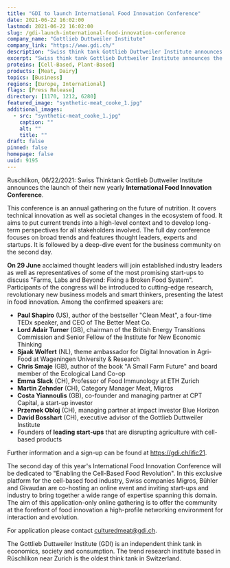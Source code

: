 ```yaml
---
title: "GDI to launch International Food Innovation Conference"
date: 2021-06-22 16:02:00
lastmod: 2021-06-22 16:02:00
slug: /gdi-launch-international-food-innovation-conference
company_name: "Gottlieb Duttweiler Institute"
company_link: "https://www.gdi.ch/"
description: "Swiss think tank Gottlieb Duttweiler Institute announces the launch of their new International Food Innovation Conference, an annual gathering on the future of nutrition covering technical innovation as well as societal changes in the ecosystem of food."
excerpt: "Swiss think tank Gottlieb Duttweiler Institute announces the launch of their new International Food Innovation Conference, an annual gathering on the future of nutrition covering technical innovation as well as societal changes in the ecosystem of food."
proteins: [Cell-Based, Plant-Based]
products: [Meat, Dairy]
topics: [Business]
regions: [Europe, International]
flags: [Press Release]
directory: [1170, 1212, 6280]
featured_image: "synthetic-meat_cooke_1.jpg"
additional_images:
  - src: "synthetic-meat_cooke_1.jpg"
    caption: ""
    alt: ""
    title: ""
draft: false
pinned: false
homepage: false
uuid: 9195
---
```

<p>Ruschlikon, 06/22/2021: Swiss Thinktank Gottlieb Duttweiler Institute announces the launch of their new yearly <strong>International Food Innovation Conference</strong>.</p>
<p>This conference is an annual gathering on the future of nutrition. It covers technical innovation as well as societal changes in the ecosystem of food. It aims to put current trends into a high-level context and to develop long-term perspectives for all stakeholders involved. The full day conference focuses on broad trends and features thought leaders, experts and startups. It is followed by a deep-dive event for the business community on the second day.</p>
<p><strong>On 29 June</strong> acclaimed thought leaders will join established industry leaders as well as representatives of some of the most promising start-ups to discuss "Farms, Labs and Beyond: Fixing a Broken Food System". Participants of the congress will be introduced to cutting-edge research, revolutionary new business models and smart thinkers, presenting the latest in food innovation. Among the confirmed speakers are:</p>
<ul>
<li><strong>Paul Shapiro</strong> (US), author of the bestseller "Clean Meat", a four-time TEDx speaker, and CEO of The Better Meat Co.</li>
<li><strong>Lord Adair Turner</strong> (GB), chairman of the British Energy Transitions Commission and Senior Fellow of the Institute for New Economic Thinking</li>
<li><strong>Sjaak Wolfert</strong> (NL), theme ambassador for Digital Innovation in Agri-Food at Wageningen University & Research</li>
<li><strong>Chris Smaje</strong> (GB), author of the book "A Small Farm Future" and board member of the Ecological Land Co-op</li>
<li><strong>Emma Slack</strong> (CH), Professor of Food Immunology at ETH Zurich</li>
<li><strong>Martin Zehnder</strong> (CH), Category Manager Meat, Migros</li>
<li><strong>Costa Yiannoulis</strong> (GB), co-founder and managing partner at CPT Capital, a start-up investor</li>
<li><strong>Przemek Obloj</strong> (CH), managing partner at impact investor Blue Horizon</li>
<li><strong>David Bosshart</strong> (CH), executive advisor of the Gottlieb Duttweiler Institute</li>
<li>Founders of <strong>leading start-ups</strong> that are disrupting agriculture with cell-based products</li>
</ul>
<p>Further information and a sign-up can be found at <a href="https://gdi.ch/ific21">https://gdi.ch/ific21</a>.</p>
<p>The second day of this year's International Food Innovation Conference will be dedicated to "Enabling the Cell-Based Food Revolution". In this exclusive platform for the cell-based food industry, Swiss companies Migros, Bühler and Givaudan are co-hosting an online event and inviting start-ups and industry to bring together a wide range of expertise spanning this domain. The aim of this application-only online gathering is to offer the community at the forefront of food innovation a high-profile networking environment for interaction and evolution.</p>
<p>For application please contact <a href="mailto:culturedmeat@gdi.ch">culturedmeat@gdi.ch</a>.</p>
<p>The Gottlieb Duttweiler Institute (GDI) is an independent think tank in economics, society and consumption. The trend research institute based in Rüschlikon near Zurich is the oldest think tank in Switzerland.</p>
